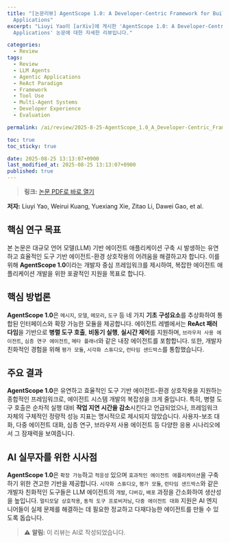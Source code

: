 ```yaml
---
title: "[논문리뷰] AgentScope 1.0: A Developer-Centric Framework for Building Agentic
  Applications"
excerpt: "Liuyi Yao이 [arXiv]에 게시한 'AgentScope 1.0: A Developer-Centric Framework for Building Agentic
  Applications' 논문에 대한 자세한 리뷰입니다."

categories:
  - Review
tags:
  - Review
  - LLM Agents
  - Agentic Applications
  - ReAct Paradigm
  - Framework
  - Tool Use
  - Multi-Agent Systems
  - Developer Experience
  - Evaluation

permalink: /ai/review/2025-8-25-AgentScope_1.0_A_Developer-Centric_Framework_for_Building_Agentic_Applications/

toc: true
toc_sticky: true

date: 2025-08-25 13:13:07+0900
last_modified_at: 2025-08-25 13:13:07+0900
published: true
---
```

> **링크:** [논문 PDF로 바로 열기](https://arxiv.org/abs/2508.16279)

**저자:** Liuyi Yao, Weirui Kuang, Yuexiang Xie, Zitao Li, Dawei Gao, et al.



## 핵심 연구 목표
본 논문은 대규모 언어 모델(LLM) 기반 에이전트 애플리케이션 구축 시 발생하는 유연하고 효율적인 도구 기반 에이전트-환경 상호작용의 어려움을 해결하고자 합니다. 이를 위해 **AgentScope 1.0**이라는 개발자 중심 프레임워크를 제시하여, 복잡한 에이전트 애플리케이션 개발을 위한 포괄적인 지원을 목표로 합니다.

## 핵심 방법론
**AgentScope 1.0**은 `메시지`, `모델`, `메모리`, `도구` 등 네 가지 **기초 구성요소**를 추상화하여 통합된 인터페이스와 확장 가능한 모듈을 제공합니다. 에이전트 레벨에서는 **ReAct 패러다임**을 기반으로 **병렬 도구 호출**, **비동기 실행**, **실시간 제어**를 지원하며, `브라우저 사용 에이전트`, `심층 연구 에이전트`, `메타 플래너`와 같은 내장 에이전트를 포함합니다. 또한, 개발자 친화적인 경험을 위해 `평가 모듈`, `시각화 스튜디오`, `런타임 샌드박스`를 통합했습니다.

## 주요 결과
**AgentScope 1.0**은 유연하고 효율적인 도구 기반 에이전트-환경 상호작용을 지원하는 종합적인 프레임워크로, 에이전트 시스템 개발의 복잡성을 크게 줄입니다. 특히, 병렬 도구 호출은 순차적 실행 대비 **작업 지연 시간을 감소**시킨다고 언급되었으나, 프레임워크 자체의 구체적인 정량적 성능 지표는 명시적으로 제시되지 않았습니다. 사용자-보조 대화, 다중 에이전트 대화, 심층 연구, 브라우저 사용 에이전트 등 다양한 응용 시나리오에서 그 잠재력을 보여줍니다.

## AI 실무자를 위한 시사점
**AgentScope 1.0**은 `확장 가능`하고 `적응성` 있으며 `효과적인 에이전트 애플리케이션`을 구축하기 위한 견고한 기반을 제공합니다. `시각화 스튜디오`, `평가 모듈`, `런타임 샌드박스`와 같은 개발자 친화적인 도구들은 LLM 에이전트의 `개발`, `디버깅`, `배포` 과정을 간소화하여 생산성을 높입니다. `멀티모달 상호작용`, `동적 도구 프로비저닝`, `다중 에이전트 대화` 지원은 AI 엔지니어들이 실제 문제를 해결하는 데 필요한 정교하고 다재다능한 에이전트를 만들 수 있도록 돕습니다.

> ⚠️ **알림:** 이 리뷰는 AI로 작성되었습니다.